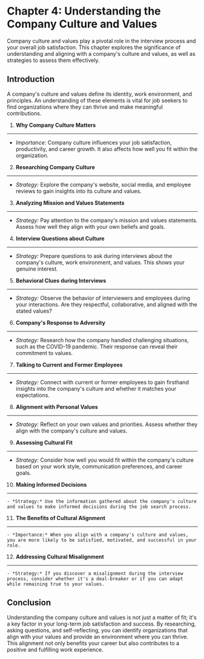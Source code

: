 Chapter 4: Understanding the Company Culture and Values
=======================================================

Company culture and values play a pivotal role in the interview process and your overall job satisfaction. This chapter explores the significance of understanding and aligning with a company's culture and values, as well as strategies to assess them effectively.

Introduction
------------

A company's culture and values define its identity, work environment, and principles. An understanding of these elements is vital for job seekers to find organizations where they can thrive and make meaningful contributions.

1. **Why Company Culture Matters**
----------------------------------

* *Importance:* Company culture influences your job satisfaction, productivity, and career growth. It also affects how well you fit within the organization.

2. **Researching Company Culture**
----------------------------------

* *Strategy:* Explore the company's website, social media, and employee reviews to gain insights into its culture and values.

3. **Analyzing Mission and Values Statements**
----------------------------------------------

* *Strategy:* Pay attention to the company's mission and values statements. Assess how well they align with your own beliefs and goals.

4. **Interview Questions about Culture**
----------------------------------------

* *Strategy:* Prepare questions to ask during interviews about the company's culture, work environment, and values. This shows your genuine interest.

5. **Behavioral Clues during Interviews**
-----------------------------------------

* *Strategy:* Observe the behavior of interviewers and employees during your interactions. Are they respectful, collaborative, and aligned with the stated values?

6. **Company's Response to Adversity**
--------------------------------------

* *Strategy:* Research how the company handled challenging situations, such as the COVID-19 pandemic. Their response can reveal their commitment to values.

7. **Talking to Current and Former Employees**
----------------------------------------------

* *Strategy:* Connect with current or former employees to gain firsthand insights into the company's culture and whether it matches your expectations.

8. **Alignment with Personal Values**
-------------------------------------

* *Strategy:* Reflect on your own values and priorities. Assess whether they align with the company's culture and values.

9. **Assessing Cultural Fit**
-----------------------------

* *Strategy:* Consider how well you would fit within the company's culture based on your work style, communication preferences, and career goals.

10. **Making Informed Decisions**
---------------------------------

    - *Strategy:* Use the information gathered about the company's culture and values to make informed decisions during the job search process.

11. **The Benefits of Cultural Alignment**
------------------------------------------

    - *Importance:* When you align with a company's culture and values, you are more likely to be satisfied, motivated, and successful in your role.

12. **Addressing Cultural Misalignment**
----------------------------------------

    - *Strategy:* If you discover a misalignment during the interview process, consider whether it's a deal-breaker or if you can adapt while remaining true to your values.

Conclusion
----------

Understanding the company culture and values is not just a matter of fit; it's a key factor in your long-term job satisfaction and success. By researching, asking questions, and self-reflecting, you can identify organizations that align with your values and provide an environment where you can thrive. This alignment not only benefits your career but also contributes to a positive and fulfilling work experience.
